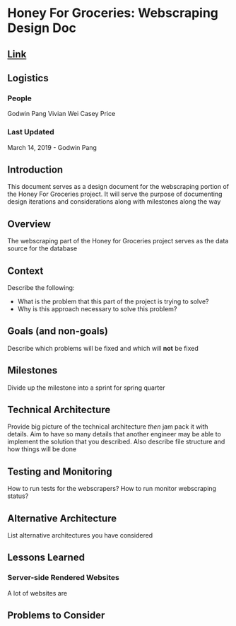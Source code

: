 # Honey For Groceries: Webscraping Design Doc

## [Link](https://hackmd.io/8QnQ692ASdeRblvLGjAtbQ)

## Logistics

### People
Godwin Pang
Vivian Wei
Casey Price

### Last Updated
March 14, 2019 - Godwin Pang

## Introduction
This document serves as a design document for the webscraping portion of the Honey For Groceries project. It will serve the purpose of documenting design iterations and considerations along with milestones along the way

## Overview
The webscraping part of the Honey for Groceries project serves as the data source for the database

## Context
Describe the following:
* What is the problem that this part of the project is trying to solve?
* Why is this approach necessary to solve this problem?

## Goals (and non-goals)
Describe which problems will be fixed and which will **not** be fixed

## Milestones
Divide up the milestone into a sprint for spring quarter

## Technical Architecture
Provide big picture of the technical architecture *then* jam pack it with details. Aim to have so many details that another engineer may be able to implement the solution that you described. Also describe file structure and how things will be done

## Testing and Monitoring
How to run tests for the webscrapers? How to run monitor webscraping status?

## Alternative Architecture
List alternative architectures you have considered

## Lessons Learned
### Server-side Rendered Websites
A lot of websites are 

## Problems to Consider
